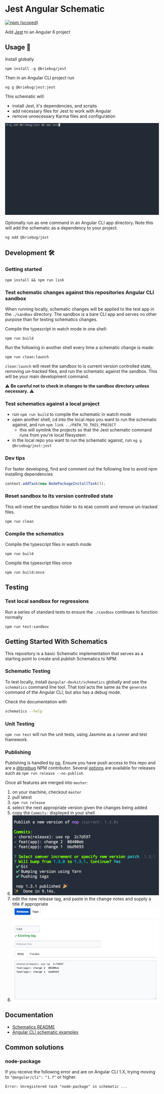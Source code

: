 # Jest Angular Schematic

[![npm (scoped)](https://img.shields.io/npm/v/@briebug/jest.svg)](https://www.npmjs.com/package/@briebug/jest)

Add [Jest](https://facebook.github.io/jest/) to an Angular 6 project

## Usage 🚀

Install globally

```shell
npm install -g @briebug/jest
```

Then in an Angular CLI project run

```shel
ng g @briebug/jest:jest
```

This schematic will:

- install Jest, it's dependencies, and scripts
- add necessary files for Jest to work with Angular
- remove unnecessary Karma files and configuration

![ng-add-jest](docs/ng-add-jest.gif)

Optionally run as one command in an Angular CLI app directory. Note this will add the schematic as a dependency to your project.

```shell
ng add @briebug/jest
```

## Development 🛠

### Getting started

```shell
npm install && npm run link
```

### Test schematic changes against this repositories Angular CLI sandbox

When running locally, schematic changes will be applied to the test app in the `./sandbox` directory. The sandbox is a bare CLI app and serves no other purpose than for testing schematics changes.

Compile the typescript in watch mode in one shell:

```shell
npm run build
```

Run the following in another shell every time a schematic change is made:

```shell
npm run clean:launch
```

`clean:launch` will reset the sandbox to is current version controlled state, removing un-tracked files, and run the schematic against the sandbox. This will be your main development command.

⚠ **Be careful not to check in changes to the sandbox directory unless necessary.** ⚠

### Test schematics against a local project

- run `npm run build` to compile the schematic in watch mode
- open another shell, cd into the local repo you want to run the schematic against, and run `npm link ../PATH_TO_THIS_PROJECT`
  - this will symlink the projects so that the Jest schematic command runs from you're local filesystem
- in the local repo you want to run the schematic against, run `ng g @briebug/jest:jest`

### Dev tips

For faster developing, find and comment out the following line to avoid npm installing dependencies

```ts
context.addTask(new NodePackageInstallTask());
```

### Reset sandbox to its version controlled state

This will reset the sandbox folder to its `HEAD` commit and remove un-tracked files.

```shell
npm run clean
```

### Compile the schematics

Compile the typescript files in watch mode

```shell
npm run build
```

Compile the typescript files once

```shell
npm run build:once
```

## Testing

### Test local sandbox for regressions

Run a series of standard tests to ensure the `./sandbox` continues to function normally

```shell
npm run test:sandbox
```

## Getting Started With Schematics

This repository is a basic Schematic implementation that serves as a starting point to create and publish Schematics to NPM.

### Schematic Testing

To test locally, install `@angular-devkit/schematics` globally and use the `schematics` command line tool. That tool acts the same as the `generate` command of the Angular CLI, but also has a debug mode.

Check the documentation with

```bash
schematics --help
```

### Unit Testing

`npm run test` will run the unit tests, using Jasmine as a runner and test framework.

### Publishing

Publishing is handled by [np](https://github.com/sindresorhus/np#usage). Ensure you have push access to this repo and are a [@breibug](https://www.npmjs.com/settings/briebug/packages) NPM contributor. Several [options](https://github.com/sindresorhus/np#usage) are available for releases such as `npm run release --no-publish`.

Once all features are merged into `master`:

1. on your machine, checkout `master`
2. pull latest
3. `npm run release`
4. select the next appropriate version given the changes being added
5. copy the `Commits:` displayed in your shell
6. ![release-commits](./docs/np-release.png)
7. edit the new release tag, and paste in the change notes and supply a title if appropriate
8. ![edit-github-release](./docs/edit-github-release.png)

## Documentation

- [Schematics README](https://github.com/angular/angular-cli/blob/master/packages/angular_devkit/schematics/README.md)
- [Angular CLI schematic examples](https://github.com/angular/angular-cli/blob/master/packages/schematics/angular/app-shell/index.ts)

## Common solutions

### node-package

If you receive the following error and are on Angular CLI 1.X, trying moving to `"@angular/cli": "1.7"` or higher.

```shell
Error: Unregistered task "node-package" in schematic ...
```